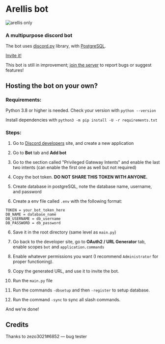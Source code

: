 # **Arellis bot**
![arellis only](https://user-images.githubusercontent.com/105272951/210510607-4a07dc8a-d4ef-4058-b0da-4b0d709ef2cc.png)

### A multipurpose discord bot

The bot uses [discord.py](https://github.com/Rapptz/discord.py) library, with [PostgreSQL](https://www.postgresql.org/).

[Invite it!](https://discord.com/api/oauth2/authorize?client_id=1061852563084947546&permissions=8&scope=bot%20applications.commands)

This bot is still in improvement; [join the server](https://discord.gg/gjRfPR8Rcm) to report bugs or suggest features!

## Hosting the bot on your own?

### Requirements:
Python 3.8 or higher is needed. Check your version with `python --version`

Install dependencies with `python3 -m pip install -U -r requirements.txt`

### Steps:
1. Go to [Discord developers](https://discord.com/developers/applications) site, and create a new application
2. Go to **Bot** tab and **Add bot**
3. Go to the section called "Privileged Gateway Intents" and enable the last two intents (can enable the first one as well but not required)
4. Copy the bot token. **DO NOT SHARE THIS TOKEN WITH ANYONE.**

5. Create database in postgreSQL, note the database name, username, and password
6. Create a env file called `.env` with the following format:
```
TOKEN = your_bot_token_here
DB_NAME = database_name
DB_USERNAME = db_username
DB_PASSWORD = db_password
```
6. Save it in the root directory (same level as `main.py`)

7. Go back to the developer site, go to **OAuth2 / URL Generator** tab, enable scopes `bot` and `application.commands`
8. Enable whatever permissions you want (I recommend `Administrator` for proper functioning).
9. Copy the generated URL, and use it to invite the bot.

10. Run the `main.py` file
11. Run the commands `-dbsetup` and then `-register` to setup database.
12. Run the command `-sync` to sync all slash commands.

And we're done!

## Credits
Thanks to zezo3021#6852 — bug tester
